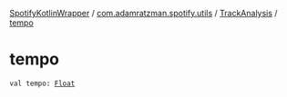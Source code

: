 [SpotifyKotlinWrapper](../../index.md) / [com.adamratzman.spotify.utils](../index.md) / [TrackAnalysis](index.md) / [tempo](./tempo.md)

# tempo

`val tempo: `[`Float`](https://kotlinlang.org/api/latest/jvm/stdlib/kotlin/-float/index.html)